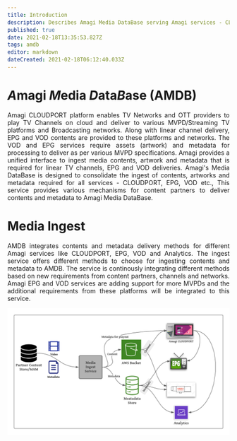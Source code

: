 ```yaml
---
title: Introduction
description: Describes Amagi Media DataBase serving Amagi services - CLOUDPORT, EPG, VoD and Analytics
published: true
date: 2021-02-18T13:35:53.827Z
tags: amdb
editor: markdown
dateCreated: 2021-02-18T06:12:40.033Z
---
```


# *A*magi *M*edia *D*ata*B*ase (AMDB)

<p align="justify">
Amagi CLOUDPORT platform enables TV Networks and OTT providers to play TV Channels on cloud and deliver to various MVPD/Streaming TV platforms and Broadcasting networks. Along with linear channel delivery, EPG and VOD contents are provided to these platforms and networks. The VOD and EPG services require assets (artwork) and metadata for processing to deliver as per various MVPD specifications. Amagi provides a unified interface to ingest media contents, artwork and metadata that is required for linear TV channels, EPG and VOD deliveries. Amagi's Media DataBase is designed to consolidate the ingest of contents, artworks and metadata required for all services - CLOUDPORT, EPG, VOD etc., This service provides various mechanisms for content partners to deliver contents and metadata to Amagi Media DataBase.
</p>

# Media Ingest

<p align="justify">
AMDB integrates contents and metadata delivery methods for different Amagi services like CLOUDPORT, EPG, VOD and Analytics. The ingest service offers different methods to choose for ingesting contents and metadata to AMDB. The service is continously integrating different methods based on new requirements from content partners, channels and networks. Amagi EPG and VOD services are adding support for more MVPDs and the additional requirements from these platforms will be integrated to this service.
</p>


![Amagi Metadata Services](/media-ingest.png)